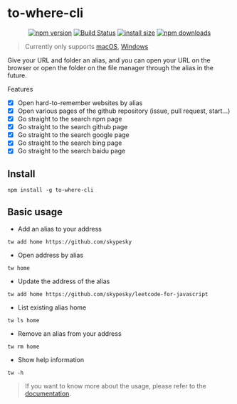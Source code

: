 # to-where-cli

<div align="center">

[![npm version](https://img.shields.io/npm/v/to-where-cli.svg?style=flat-square)](https://www.npmjs.org/package/to-where-cli)
[![Build Status](https://github.com/skypesky/to-where-cli/workflows/integration/badge.svg?branch=release)](https://github.com/skypesky/to-where-cli/actions)
[![install size](https://img.shields.io/badge/dynamic/json?url=https://packagephobia.com/v2/api.json?p=to-where-cli&query=$.install.pretty&label=install%20size&style=flat-square)](https://packagephobia.now.sh/result?p=to-where-cli)
[![npm downloads](https://img.shields.io/npm/dm/to-where-cli.svg?style=flat-square)](https://npm-stat.com/charts.html?package=to-where-cli)

</div>

> Currently only supports [macOS](https://en.wikipedia.org/wiki/MacOS), [Windows](https://en.wikipedia.org/wiki/Windows)

Give your URL and folder an alias, and you can open your URL on the browser or open the folder on the file manager through the alias in the future.

Features

- [x] Open hard-to-remember websites by alias
- [x] Open various pages of the github repository (issue, pull request, start...)
- [x] Go straight to the search npm page
- [x] Go straight to the search github page
- [x] Go straight to the search google page
- [x] Go straight to the search bing page
- [x] Go straight to the search baidu page

## Install

```shell
npm install -g to-where-cli
```

## Basic usage


- Add an alias to your address

```shell
tw add home https://github.com/skypesky
```

- Open address by alias

```shell
tw home
```

- Update the address of the alias

```shell
tw add home https://github.com/skypesky/leetcode-for-javascript
```

- List existing alias home

```shell
tw ls home
```

- Remove an alias from your address

```shell
tw rm home
```

- Show help information

```shell
tw -h
```

> If you want to know more about the usage, please refer to the [documentation](https://skypesky.gitbook.io/to-where-cli/).
